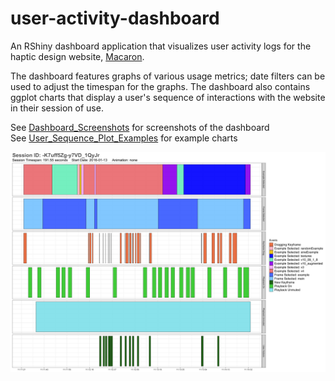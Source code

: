 # user-activity-dashboard
An RShiny dashboard application that visualizes user activity logs for the haptic design website, [Macaron](http://hapticdesign.github.io/macaron/).

The dashboard features graphs of various usage metrics; date filters can be used to adjust the timespan for the graphs. The dashboard also contains ggplot charts that display a user's sequence of interactions with the website in their session of use.

See [Dashboard_Screenshots](Dashboard_Screenshots) for screenshots of the dashboard <br>
See [User_Sequence_Plot_Examples](User_Sequence_Plot_Examples) for example charts <br>

![Sequence Plot](User_Sequence_Plot_Examples/-K7uff5Zg-y7VD_1QyJr.png)
